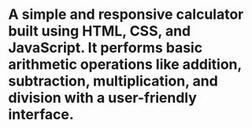 # A simple and responsive calculator built using HTML, CSS, and JavaScript. It performs basic arithmetic operations like addition, subtraction, multiplication, and division with a user-friendly interface.
